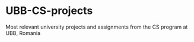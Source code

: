 # UBB-CS-projects
Most relevant university projects and assignments from the CS program at UBB, Romania
